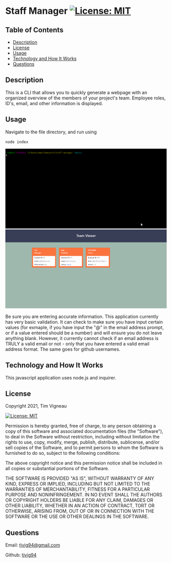 # Staff Manager [![License: MIT](https://img.shields.io/badge/License-MIT-yellow.svg)](https://opensource.org/licenses/MIT)

## Table of Contents

 - [Description](#description)
 - [License](#license)
 - [Usage](#usage)
 - [Technology and How It Works](#technology-and-how-it-works)
 - [Questions](#questions)

## Description
This is a CLI that allows you to quickly generate a webpage with an organized overview of the members of your project's team. Employee roles, ID's, email, and other information is displayed.

## Usage
Navigate to the file directory, and run using
```
node index
```

![Command-Line-Use](./assets/commandline.gif)
![Finished-Page](./assets/homepage.png)

Be sure you are entering accurate information. This application currently has very basic validation. It can check to make sure you have input certain values (for exmaple, if you have input the "@" in the email address prompt, or if a value entered should be a number) and will ensure you do not leave anything blank. However, it currently cannot check if an email address is TRULY a valid email or not - only that you have entered a valid email address format. The same goes for github usernames.

## Technology and How It Works
This javascript application uses node.js and inquirer.

## License

Copyright 2021, Tim Vigneau 

[![License: MIT](https://img.shields.io/badge/License-MIT-yellow.svg)](https://opensource.org/licenses/MIT)

Permission is hereby granted, free of charge, to any person obtaining a copy of this software and associated documentation files (the "Software"), to deal in the Software without restriction, including without limitation the rights to use, copy, modify, merge, publish, distribute, sublicense, and/or sell copies of the Software, and to permit persons to whom the Software is furnished to do so, subject to the following conditions:
        
The above copyright notice and this permission notice shall be included in all copies or substantial portions of the Software.
        
THE SOFTWARE IS PROVIDED "AS IS", WITHOUT WARRANTY OF ANY KIND, EXPRESS OR IMPLIED, INCLUDING BUT NOT LIMITED TO THE WARRANTIES OF MERCHANTABILITY, FITNESS FOR A PARTICULAR PURPOSE AND NONINFRINGEMENT. IN NO EVENT SHALL THE AUTHORS OR COPYRIGHT HOLDERS BE LIABLE FOR ANY CLAIM, DAMAGES OR OTHER LIABILITY, WHETHER IN AN ACTION OF CONTRACT, TORT OR OTHERWISE, ARISING FROM, OUT OF OR IN CONNECTION WITH THE SOFTWARE OR THE USE OR OTHER DEALINGS IN THE SOFTWARE.

## Questions
Email: tjvig94@gmail.com

Github: [tjvig94](https://github.com/tjvig94)

